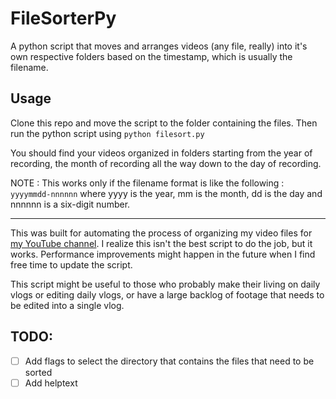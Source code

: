 # FileSorterPy
A python script that moves and arranges videos (any file, really) into it's own respective folders based on the timestamp, which is usually the filename.

## Usage

Clone this repo and move the script to the folder containing the files. Then run the python script using `python filesort.py`

You should find your videos organized in folders starting from the year of recording, the month of recording all the way down to the day of recording.

NOTE : This works only if the filename format is like the following : `yyyymmdd-nnnnnn` where yyyy is the year, mm is the month, dd is the day and nnnnnn is a six-digit number.

---

This was built for automating the process of organizing my video files for [my YouTube channel](www.youtube.com/ThePrimevalVoid). I realize this isn't the best script to do the job, but it works. Performance improvements might happen in the future when I find free time to update the script.

This script might be useful to those who probably make their living on daily vlogs or editing daily vlogs, or have a large backlog of footage that needs to be edited into a single vlog.

## TODO:

- [ ] Add flags to select the directory that contains the files that need to be sorted
- [ ] Add helptext
